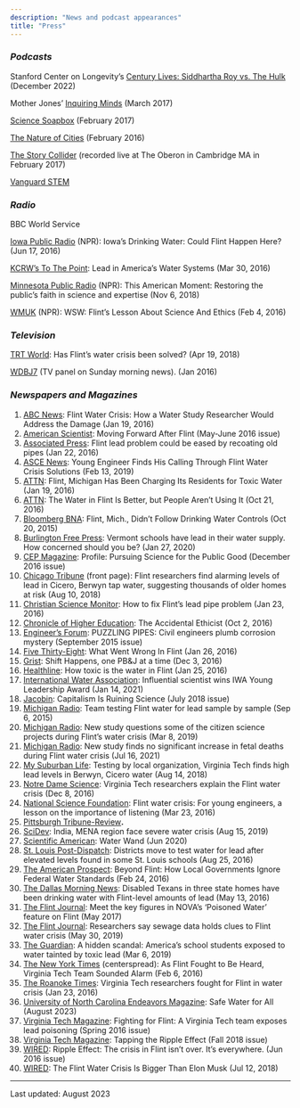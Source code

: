 ```yaml
---
description: "News and podcast appearances"
title: "Press"
---
```


### *Podcasts*

Stanford Center on Longevity’s [Century Lives: Siddhartha Roy vs. The Hulk](https://open.spotify.com/episode/77lAams7eQA6Kplub8eRhW) (December 2022)

Mother Jones’ [Inquiring Minds](http://www.motherjones.com/environment/2017/03/flint-residents-dont-trust-water) (March 2017)

[Science Soapbox](http://www.sciencesoapbox.org/siddhartha-roy-public-focused-scientist-flints-water-crisis/) (February 2017)

[The Nature of Cities](http://www.thenatureofcities.com/2016/02/29/the-flint-water-crisis/) (February 2016)

[The Story Collider](https://soundcloud.com/the-story-collider/resistance-sid-roy-ada-cheng) (recorded live at The Oberon in Cambridge MA in February 2017)

[Vanguard STEM](http://vanguardstem.com/season-2-episode-1/)

###  *Radio*

BBC World Service

[Iowa Public Radio](http://iowapublicradio.org/post/iowas-drinking-water-could-flint-happen-here) (NPR): Iowa’s Drinking Water: Could Flint Happen Here? (Jun 17, 2016)

[KCRW’s To The Point](http://www.kcrw.com/news-culture/shows/to-the-point/lead-in-americas-water-systems/): Lead in America’s Water Systems (Mar 30, 2016)   

[Minnesota Public Radio](https://www.mprnews.org/story/2018/11/05/miller-this-american-moment-restoring-the-publics-faith-in-science-and-expertise) (NPR): This American Moment: Restoring the public’s faith in science and expertise (Nov 6, 2018)   

[WMUK](http://wmuk.org/post/wsw-flints-lesson-about-science-and-ethics) (NPR): WSW: Flint’s Lesson About Science And Ethics (Feb 4, 2016)

###  *Television*

 [TRT World](https://t.co/C9fEqHWcT5): Has Flint’s water crisis been solved? (Apr 19, 2018)

 [WDBJ7](http://www.wdbj7.com/news/local/virginia-tech-researchers-talk-about-the-catastrophic-flint-water-crisis/37867848#.VrgRypaOkKY.twitter) (TV panel on Sunday morning news). (Jan 2016)

### *Newspapers and Magazines*

1. [ABC News](http://abcnews.go.com/US/flint-water-crisis-water-study-researcher-address-damage/story?id=36375004): Flint Water Crisis: How a Water Study Researcher Would Address the Damage (Jan 19, 2016)
2. [American Scientist](https://www.americanscientist.org/article/moving-forward-after-flint): Moving Forward After Flint (May-June 2016 issue)
3. [Associated Press](https://www.businessinsider.com/ap-flint-lead-problem-could-be-eased-by-recoating-old-pipes-2016-1): Flint lead problem could be eased by recoating old pipes (Jan 22, 2016)
4. [ASCE News](https://news.asce.org/young-engineer-finds-his-calling-through-flint-water-crisis-solutions/): Young Engineer Finds His Calling Through Flint Water Crisis Solutions (Feb     13, 2019)
5. [ATTN](https://archive.attn.com/stories/5273/flint-michigan-billing-residents-for-toxic-water):     Flint, Michigan Has Been Charging Its Residents for Toxic Water (Jan 19, 2016)
6. [ATTN](https://archive.attn.com/stories/11802/heres-what-flints-tap-water-looks-like-today):     The Water in Flint Is Better, but People Aren’t Using It (Oct 21, 2016)
7. [Bloomberg BNA](http://www.bna.com/flint-mich-didnt-n57982059677/): Flint, Mich., Didn’t Follow Drinking Water Controls (Oct 20, 2015)
8. [Burlington Free Press](https://www.burlingtonfreepress.com/story/news/2020/01/28/vermont-schools-test-lead-their-water-here-results/2756125001/): Vermont schools have lead in their water supply. How concerned should you be? (Jan 27, 2020)
9. [CEP Magazine](http://www.aiche.org/resources/publications/cep/2016/december/profile-pursuing-science-public-good): Profile: Pursuing Science for the Public Good (December 2016 issue)
10. [Chicago Tribune](http://www.chicagotribune.com/news/ct-met-cicero-berwyn-lead-water-testing-20180809-story.htmlhttp:/www.chicagotribune.com/news/ct-met-cicero-berwyn-lead-water-testing-20180809-story.html) (front page): Flint researchers find alarming levels of lead in Cicero, Berwyn tap water, suggesting thousands of older homes at risk (Aug 10, 2018)
11. [Christian Science Monitor](https://www.csmonitor.com/USA/Society/2016/0123/How-to-fix-Flint-s-lead-pipe-problem): How to fix Flint’s lead pipe problem (Jan 23, 2016)
12. [Chronicle of Higher Education](http://www.chronicle.com/article/The-Accidental-Ethicist/237954): The Accidental Ethicist (Oct 2, 2016)
13. [Engineer’s Forum](https://vtechworks.lib.vt.edu/bitstream/handle/10919/79866/EF_Sept2015.pdf?sequence=1&isAllowed=y): PUZZLING PIPES: Civil engineers plumb corrosion mystery (September 2015 issue)
14. [Five Thirty-Eight](http://fivethirtyeight.com/features/what-went-wrong-in-flint-water-crisis-michigan/): What Went Wrong In Flint (Jan 26, 2016)
15. [Grist](https://grist.org/shift-happens/one-pbj-at-a-time/): Shift Happens, one PB&J at a time (Dec 3, 2016)
16. [Healthline](https://www.healthline.com/health-news/how-toxic-is-water-in-flint-012516): How toxic is the water in Flint (Jan 25, 2016)
17. [International Water Association](https://iwa-network.org/press/influential-scientist-wins-iwa-young-leadership-award/): Influential scientist wins IWA Young Leadership Award (Jan 14, 2021)
18. [Jacobin](https://www.jacobinmag.com/2018/07/capitalism-science-research-academia-funding-publishing): Capitalism Is Ruining Science (July 2018 issue)
19. [Michigan Radio](http://www.michiganradio.org/post/team-testing-flint-water-lead-sample-sample): Team testing Flint water for lead sample by sample (Sep 6, 2015)
20. [Michigan Radio](https://www.michiganradio.org/post/new-study-questions-some-citizen-science-projects-during-flints-water-crisis): New study questions some of the citizen science projects during Flint’s water crisis (Mar 8, 2019)
21. [Michigan Radio](https://www.michiganradio.org/post/new-study-finds-no-significant-increase-fetal-deaths-during-flint-water-crisis): New study finds no significant increase in fetal deaths during Flint water crisis (Jul 16, 2021)
22. [My Suburban Life](http://www.mysuburbanlife.com/lists/2018/08/14/5e767fd3f2c74c0d96ebd16fb7dce0ce/index.xml?page=1): Testing by local organization, Virginia Tech finds high lead levels in Berwyn, Cicero water (Aug 14, 2018)
23. [Notre Dame Science](http://science.nd.edu/news/virginia-tech-researchers-explain-the-flint-water-crisis/): Virginia Tech researchers explain the Flint water crisis (Dec 8, 2016)
24. [National Science Foundation](https://www.nsf.gov/discoveries/disc_summ.jsp?cntn_id=138060&org=NSF): Flint water crisis: For young engineers, a lesson on the importance of listening (Mar 23, 2016)
25. [Pittsburgh Tribune-Review](http://triblive.com/news/allegheny/9830746-74/lead-flint-billion)**.**
26. [SciDev](https://www.scidev.net/asia-pacific/water/news/india-mena-region-face-severe-water-crisis.html): India, MENA region face severe water crisis (Aug 15, 2019)
27. [Scientific American](https://www.scientificamerican.com/article/low-tech-water-wand-finds-contaminated-drinking-water/): Water Wand (Jun 2020)
28. [St. Louis Post-Dispatch](https://www.stltoday.com/news/local/education/districts-move-to-test-water-for-lead-after-elevated-levels/article_97969941-46c9-5c9c-adf2-774a44e19b74.html): Districts move to test water for lead after elevated levels found in some St. Louis schools (Aug 25, 2016)
29. [The American Prospect](http://prospect.org/article/beyond-flint-how-local-governments-ignore-federal-water-standards): Beyond Flint: How Local Governments Ignore Federal Water Standards (Feb 24, 2016)
30. [The Dallas Morning News](https://www.dallasnews.com/news/politics/2016/05/13/disabled-texans-in-three-state-homes-have-been-drinking-water-with-flint-level-amounts-of-lead): Disabled Texans in three state homes have been drinking water with Flint-level amounts of lead (May 13, 2016)
31. [The Flint Journal](https://www.mlive.com/news/flint/index.ssf/2017/05/meet_the_key_figures_in_novas.html): Meet the key figures in NOVA’s ‘Poisoned Water’ feature on Flint (May 2017)
32. [The Flint Journal](https://www.mlive.com/news/flint/2019/05/researchers-say-sewage-data-holds-clues-to-flint-water-crisis.html): Researchers say sewage data holds clues to Flint water crisis (May 30, 2019)
33. [The Guardian](https://www.theguardian.com/environment/ng-interactive/2019/mar/06/america-schools-water-lead-crisis): A hidden scandal: America’s school students exposed to water tainted by toxic lead (Mar 6, 2019)
34. [The New York Times](http://www.nytimes.com/2016/02/07/us/as-flint-fought-to-be-heard-virginia-tech-team-sounded-alarm.html?_r=0) (centerspread): As Flint Fought to Be Heard, Virginia Tech Team Sounded Alarm (Feb 6, 2016)
35. [The Roanoke Times](http://www.roanoke.com/news/education/higher_education/virginia_tech/virginia-tech-researchers-fought-for-flint/article_56fb09da-9e6a-5e11-9085-b48893e2380d.html): Virginia Tech researchers fought for Flint in water crisis (Jan 23, 2016)
36. [University of North Carolina Endeavors Magazine](https://endeavors.unc.edu/safe-water-for-all/): Safe Water for All (August 2023)
37. [Virginia Tech Magazine](http://www.vtmag.vt.edu/spring16/fighting-for-flint.html): Fighting for Flint: A Virginia Tech team exposes lead poisoning (Spring 2016 issue)
38. [Virginia Tech Magazine](https://eng.vt.edu/magazine/stories/fall-2018/tapping-the-ripple-effect.html): Tapping the Ripple Effect (Fall 2018 issue)
39. [WIRED](http://www.wired.com/2016/06/flint-water-marc-edwards/): Ripple Effect: The crisis in Flint isn’t over. It’s everywhere. (Jun 2016 issue)
40. [WIRED](https://www.wired.com/story/elon-musk-flint-water-plan/): The Flint Water Crisis Is Bigger Than Elon Musk (Jul 12, 2018)

------

Last updated: August 2023
